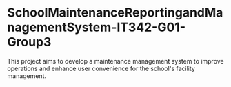 # SchoolMaintenanceReportingandManagementSystem-IT342-G01-Group3
This project aims to develop a maintenance management system to improve operations and enhance user convenience for the school's facility management. 
